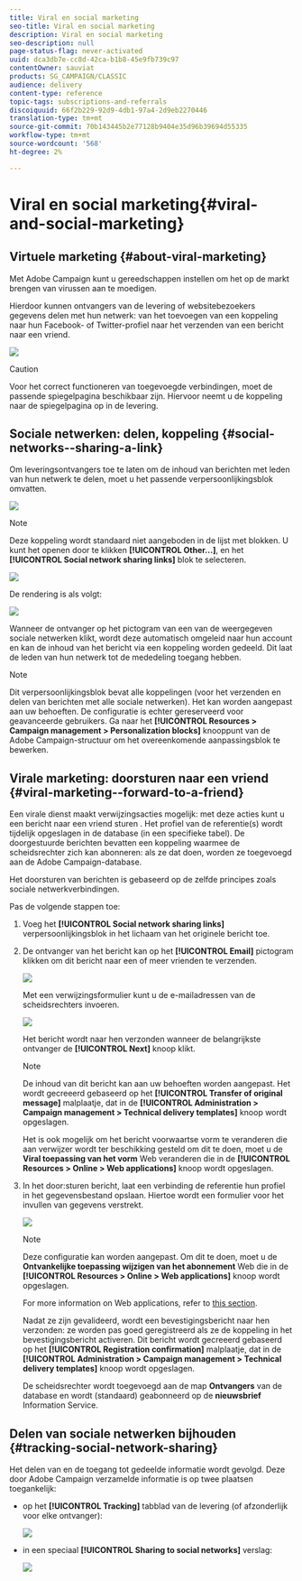 ```yaml
---
title: Viral en social marketing
seo-title: Viral en social marketing
description: Viral en social marketing
seo-description: null
page-status-flag: never-activated
uuid: dca3db7e-cc8d-42ca-b1b8-45e9fb739c97
contentOwner: sauviat
products: SG_CAMPAIGN/CLASSIC
audience: delivery
content-type: reference
topic-tags: subscriptions-and-referrals
discoiquuid: 66f2b229-92d9-4db1-97a4-2d9eb2270446
translation-type: tm+mt
source-git-commit: 70b143445b2e77128b9404e35d96b39694d55335
workflow-type: tm+mt
source-wordcount: '568'
ht-degree: 2%

---
```



# Viral en social marketing{#viral-and-social-marketing}

## Virtuele marketing {#about-viral-marketing}

Met Adobe Campaign kunt u gereedschappen instellen om het op de markt brengen van virussen aan te moedigen.

Hierdoor kunnen ontvangers van de levering of websitebezoekers gegevens delen met hun netwerk: van het toevoegen van een koppeling naar hun Facebook- of Twitter-profiel naar het verzenden van een bericht naar een vriend.

![](assets/s_ncs_user_viral_icons.png)

>[!CAUTION]
>
>Voor het correct functioneren van toegevoegde verbindingen, moet de passende spiegelpagina beschikbaar zijn. Hiervoor neemt u de koppeling naar de spiegelpagina op in de levering.

## Sociale netwerken: delen, koppeling {#social-networks--sharing-a-link}

Om leveringsontvangers toe te laten om de inhoud van berichten met leden van hun netwerk te delen, moet u het passende verpersoonlijkingsblok omvatten.

![](assets/s_ncs_user_viral_add_link.png)

>[!NOTE]
>
>Deze koppeling wordt standaard niet aangeboden in de lijst met blokken. U kunt het openen door te klikken **[!UICONTROL Other...]**, en het **[!UICONTROL Social network sharing links]** blok te selecteren.

![](assets/s_ncs_user_viral_add_link_via_others.png)

De rendering is als volgt:

![](assets/s_ncs_user_viral_add_link_rendering.png)

Wanneer de ontvanger op het pictogram van een van de weergegeven sociale netwerken klikt, wordt deze automatisch omgeleid naar hun account en kan de inhoud van het bericht via een koppeling worden gedeeld. Dit laat de leden van hun netwerk tot de mededeling toegang hebben.

>[!NOTE]
>
>Dit verpersoonlijkingsblok bevat alle koppelingen (voor het verzenden en delen van berichten met alle sociale netwerken). Het kan worden aangepast aan uw behoeften. De configuratie is echter gereserveerd voor geavanceerde gebruikers. Ga naar het **[!UICONTROL Resources > Campaign management > Personalization blocks]** knooppunt van de Adobe Campaign-structuur om het overeenkomende aanpassingsblok te bewerken.

## Virale marketing: doorsturen naar een vriend {#viral-marketing--forward-to-a-friend}

Een virale dienst maakt verwijzingsacties mogelijk: met deze acties kunt u een bericht naar een vriend sturen . Het profiel van de referentie(s) wordt tijdelijk opgeslagen in de database (in een specifieke tabel). De doorgestuurde berichten bevatten een koppeling waarmee de scheidsrechter zich kan abonneren: als ze dat doen, worden ze toegevoegd aan de Adobe Campaign-database.

Het doorsturen van berichten is gebaseerd op de zelfde principes zoals sociale netwerkverbindingen.

Pas de volgende stappen toe:

1. Voeg het **[!UICONTROL Social network sharing links]** verpersoonlijkingsblok in het lichaam van het originele bericht toe.
1. De ontvanger van het bericht kan op het **[!UICONTROL Email]** pictogram klikken om dit bericht naar een of meer vrienden te verzenden.

   ![](assets/s_ncs_user_viral_email_link.png)

   Met een verwijzingsformulier kunt u de e-mailadressen van de scheidsrechters invoeren.

   ![](assets/s_ncs_user_viral_email_msg.png)

   Het bericht wordt naar hen verzonden wanneer de belangrijkste ontvanger de **[!UICONTROL Next]** knoop klikt.

   >[!NOTE]
   >
   >De inhoud van dit bericht kan aan uw behoeften worden aangepast. Het wordt gecreeerd gebaseerd op het **[!UICONTROL Transfer of original message]** malplaatje, dat in de **[!UICONTROL Administration > Campaign management > Technical delivery templates]** knoop wordt opgeslagen.
   >
   >Het is ook mogelijk om het bericht voorwaartse vorm te veranderen die aan verwijzer wordt ter beschikking gesteld om dit te doen, moet u de **Viral toepassing van het vorm** Web veranderen die in de **[!UICONTROL Resources > Online > Web applications]** knoop wordt opgeslagen.

1. In het door:sturen bericht, laat een verbinding de referentie hun profiel in het gegevensbestand opslaan. Hiertoe wordt een formulier voor het invullen van gegevens verstrekt.

   ![](assets/s_ncs_user_viral_create_account_form.png)

   >[!NOTE]
   >
   >Deze configuratie kan worden aangepast. Om dit te doen, moet u de **Ontvankelijke toepassing wijzigen van het abonnement** Web die in de **[!UICONTROL Resources > Online > Web applications]** knoop wordt opgeslagen.
   >
   >For more information on Web applications, refer to [this section](../../web/using/about-web-applications.md).

   Nadat ze zijn gevalideerd, wordt een bevestigingsbericht naar hen verzonden: ze worden pas goed geregistreerd als ze de koppeling in het bevestigingsbericht activeren. Dit bericht wordt gecreeerd gebaseerd op het **[!UICONTROL Registration confirmation]** malplaatje, dat in de **[!UICONTROL Administration > Campaign management > Technical delivery templates]** knoop wordt opgeslagen.

   De scheidsrechter wordt toegevoegd aan de map **Ontvangers** van de database en wordt (standaard) geabonneerd op de **nieuwsbrief** Information Service.

## Delen van sociale netwerken bijhouden {#tracking-social-network-sharing}

Het delen van en de toegang tot gedeelde informatie wordt gevolgd. Deze door Adobe Campaign verzamelde informatie is op twee plaatsen toegankelijk:

* op het **[!UICONTROL Tracking]** tabblad van de levering (of afzonderlijk voor elke ontvanger):

   ![](assets/s_ncs_user_network_del_tracking_tab.png)

* in een speciaal **[!UICONTROL Sharing to social networks]** verslag:

   ![](assets/s_ncs_user_viral_report.png)

